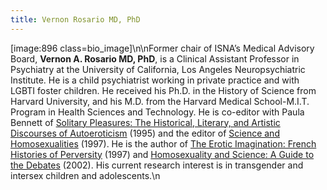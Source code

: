 ```yaml
---
title: Vernon Rosario MD, PhD
---
```


[image:896 class=bio_image]\n\nFormer chair of <span class="caps">ISNA</span>&#8217;s Medical Advisory Board, **Vernon A. Rosario MD, PhD**, is a Clinical Assistant Professor in Psychiatry at the University of California, Los Angeles Neuropsychiatric Institute. He is a child psychiatrist working in private practice and with <span class="caps">LGBTI</span> foster children. He received his Ph.D. in the History of Science from Harvard University, and his M.D. from the Harvard Medical School-M.I.T. Program in Health Sciences and Technology. He is co-editor with Paula Bennett of [Solitary Pleasures: The Historical, Literary, and Artistic Discourses of Autoeroticism][1] (1995) and the editor of [Science and Homosexualities][2] (1997). He is the author of [The Erotic Imagination: French Histories of Perversity][3] (1997) and [Homosexuality and Science: A Guide to the Debates][4] (2002). His current research interest is in transgender and intersex children and adolescents.\n

 [1]: http://www.amazon.com/exec/obidos/ISBN%3D0415911745/intersexsocietyo/
 [2]: http://www.amazon.com/exec/obidos/ISBN%3D0415915015/intersexsocietyo/
 [3]: http://www.amazon.com/exec/obidos/ISBN%3D0195104838/intersexsocietyo/
 [4]: http://www.amazon.com/exec/obidos/ASIN/1576072819/intersexsocietyo/